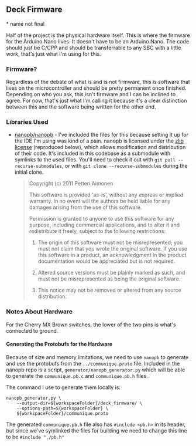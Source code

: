 ## Deck Firmware

\* name not final

Half of the project is the physical hardware itself. This is where the firmware for the Arduino Nano lives. It doesn't have to be an Arduino Nano. The code should just be C/CPP and should be transferrable to any SBC with a little work, that's just what I'm using for this.

### Firmware?

Regardless of the debate of what is and is not firmware, this is software that lives on the microcontroller and should be pretty permanent once finished. Depending on who you ask, this isn't firmware and I can be inclined to agree. For now, that's just what I'm calling it because it's a clear distinction between this and the software being written for the other end.

### Libraries Used
- [nanopb/nanopb](https://github.com/nanopb/nanopb) - I've included the files for this because setting it up for the IDE I'm using was kind of a pain. nanopb is licensed under the [zlib license](https://github.com/nanopb/nanopb/blob/master/LICENSE.txt) (reproduced below), which allows modification and distribution of their code. It's included in this codebase as a submodule with symlinks to the used files. You'll need to check it out with `git pull --recurse-submodules`, or with `git clone --recurse-submodules` during the initial clone. 
    > Copyright (c) 2011 Petteri Aimonen <jpa at nanopb.mail.kapsi.fi>
    >
    > This software is provided 'as-is', without any express or 
    > implied warranty. In no event will the authors be held liable 
    > for any damages arising from the use of this software.
    > 
    > Permission is granted to anyone to use this software for any 
    > purpose, including commercial applications, and to alter it and 
    > redistribute it freely, subject to the following restrictions:
    > 
    > 1. The origin of this software must not be misrepresented; you 
    >    must not claim that you wrote the original software. If you use 
    >    this software in a product, an acknowledgment in the product 
    >    documentation would be appreciated but is not required.
    > 
    > 2. Altered source versions must be plainly marked as such, and 
    >    must not be misrepresented as being the original software.
    > 
    > 3. This notice may not be removed or altered from any source 
    >    distribution.

### Notes About Hardware
For the Cherry MX Brown switches, the lower of the two pins is what's connected to ground.

#### Generating the Protobufs for the Hardware
Because of size and memory limitations, we need to use `nanopb` to generate and use the protobufs from the `../communique.proto` file. Included in the nanopb repo is a script, `generator/nanopb_generator.py` which will be able to generate the `communique.pb.c` and `communique.pb.h` files.

The command I use to generate them locally is: 

```
nanopb_generator.py \
    --output-dir=${workspaceFolder}/deck_firmware/ \
    --options-path=${workspaceFolder} \
    ${workspaceFolder}/communique.proto
```
The generated `communique.pb.h` file also has `#include <pb.h>` in its header, but since we've symlinked the files for building we need to change this line to be `#include "./pb.h"`